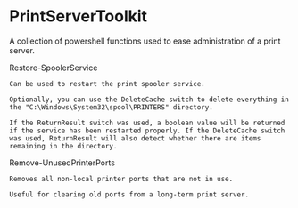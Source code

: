 # PrintServerToolkit
A collection of powershell functions used to ease administration of a print server.

Restore-SpoolerService

    Can be used to restart the print spooler service.
    
    Optionally, you can use the DeleteCache switch to delete everything in the "C:\Windows\System32\spool\PRINTERS" directory.
    
    If the ReturnResult switch was used, a boolean value will be returned if the service has been restarted properly. If the DeleteCache switch was used, ReturnResult will also detect whether there are items remaining in the directory.


Remove-UnusedPrinterPorts

    Removes all non-local printer ports that are not in use. 
    
    Useful for clearing old ports from a long-term print server.
